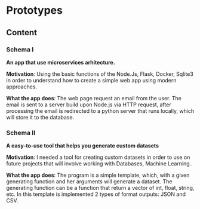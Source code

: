 # Prototypes
## Content

### Schema I
**An app that use microservices arhitecture.**

**Motivation**: Using the basic functions of the Node.Js, Flask, Docker, Sqlite3 in order to understand how to create a simple web app using modern approaches.
    
**What the app does**: The web page request an email from the user. The email is sent to a server build upon Node.js via HTTP request, after processing the email is redirected to a python server that runs locally, which will store it to the database. 

### Schema II

**A easy-to-use tool that helps you generate custom datasets**

**Motivation**: I needed a tool for creating custom datasets in order to use on future projects that will involve working with Databases, Machine Learning.. 
    
**What the app does**: The program is a simple template, which, with a given generating function and her arguments will generate a dataset. The generating function can be a function that return a vector of int, float, string, etc. In this template is implemented 2 types of format outputs: JSON and CSV. 

